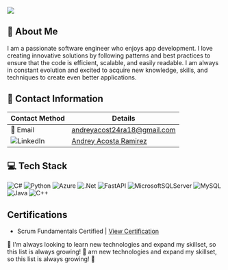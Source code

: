 ![](https://media.giphy.com/media/8wjW9AIa7H9enTodxz/giphy.gif)

## 👦 About Me
I am a passionate software engineer who enjoys app development. I love creating innovative solutions by following patterns and best practices to ensure that the code is efficient, scalable, and easily readable. I am always in constant evolution and excited to acquire new knowledge, skills, and techniques to create even better applications.

## 💬 Contact Information

| Contact Method | Details |
| -------------- | ------- |
| 📧 Email        | andreyacost24ra18@gmail.com |
| ![LinkedIn](https://img.shields.io/badge/LinkedIn-%230077B5.svg?logo=linkedin&logoColor=white) | [Andrey Acosta Ramirez](https://www.linkedin.com/in/andrey-acosta-r/) |


## 💻 Tech Stack
![C#](https://img.shields.io/badge/c%23-%23239120.svg?style=for-the-badge&logo=c-sharp&logoColor=white)
![Python](https://img.shields.io/badge/python-3670A0?style=for-the-badge&logo=python&logoColor=ffdd54)
![Azure](https://img.shields.io/badge/azure-%230072C6.svg?style=for-the-badge&logo=azure-devops&logoColor=white)
![.Net](https://img.shields.io/badge/.NET-5C2D91?style=for-the-badge&logo=.net&logoColor=white)
![FastAPI](https://img.shields.io/badge/FastAPI-005571?style=for-the-badge&logo=fastapi)
![MicrosoftSQLServer](https://img.shields.io/badge/Microsoft%20SQL%20Sever-CC2927?style=for-the-badge&logo=microsoft%20sql%20server&logoColor=white)
![MySQL](https://img.shields.io/badge/mysql-%2300f.svg?style=for-the-badge&logo=mysql&logoColor=white)
![Java](https://img.shields.io/badge/java-%23ED8B00.svg?style=for-the-badge&logo=java&logoColor=white)
![C++](https://img.shields.io/badge/c++-%2300599C.svg?style=for-the-badge&logo=c%2B%2B&logoColor=white)
## Certifications
- Scrum Fundamentals Certified | [View Certification](https://www.scrumstudy.com/certification/verify?type=SFC&number=925793)


🚀 I'm always looking to learn new technologies and expand my skillset, so this list is always growing! 💪
arn new technologies and expand my skillset, so this list is always growing! 💪
